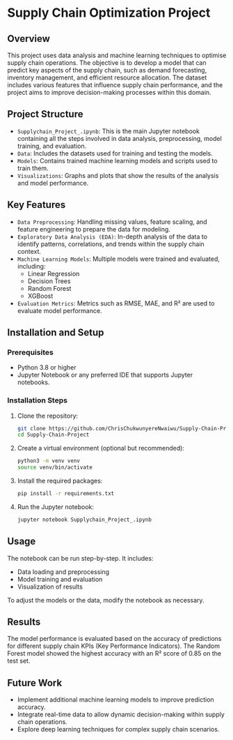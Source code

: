 # Supply Chain Optimization Project

## Overview
This project uses data analysis and machine learning techniques to optimise supply chain operations. The objective is to develop a model that can predict key aspects of the supply chain, such as demand forecasting, inventory management, and efficient resource allocation. The dataset includes various features that influence supply chain performance, and the project aims to improve decision-making processes within this domain.

## Project Structure

- `Supplychain_Project_.ipynb`: This is the main Jupyter notebook containing all the steps involved in data analysis, preprocessing, model training, and evaluation.
- `Data`: Includes the datasets used for training and testing the models.
- `Models`: Contains trained machine learning models and scripts used to train them.
- `Visualizations`: Graphs and plots that show the results of the analysis and model performance.

## Key Features

- `Data Preprocessing`: Handling missing values, feature scaling, and feature engineering to prepare the data for modeling.
- `Exploratory Data Analysis (EDA)`: In-depth analysis of the data to identify patterns, correlations, and trends within the supply chain context.
- `Machine Learning Models`: Multiple models were trained and evaluated, including:
  - Linear Regression
  - Decision Trees
  - Random Forest
  - XGBoost
- `Evaluation Metrics`: Metrics such as RMSE, MAE, and R² are used to evaluate model performance.

## Installation and Setup

### Prerequisites
- Python 3.8 or higher
- Jupyter Notebook or any preferred IDE that supports Jupyter notebooks.

### Installation Steps

1. Clone the repository:
    ```bash
    git clone https://github.com/ChrisChukwunyereNwaiwu/Supply-Chain-Project.git
    cd Supply-Chain-Project
    ```

2. Create a virtual environment (optional but recommended):
    ```bash
    python3 -m venv venv
    source venv/bin/activate
    ```

3. Install the required packages:
    ```bash
    pip install -r requirements.txt
    ```

4. Run the Jupyter notebook:
    ```bash
    jupyter notebook Supplychain_Project_.ipynb
    ```

## Usage
The notebook can be run step-by-step. It includes:
- Data loading and preprocessing
- Model training and evaluation
- Visualization of results

To adjust the models or the data, modify the notebook as necessary.

## Results
The model performance is evaluated based on the accuracy of predictions for different supply chain KPIs (Key Performance Indicators). The Random Forest model showed the highest accuracy with an R² score of 0.85 on the test set.

## Future Work
- Implement additional machine learning models to improve prediction accuracy.
- Integrate real-time data to allow dynamic decision-making within supply chain operations.
- Explore deep learning techniques for complex supply chain scenarios.

